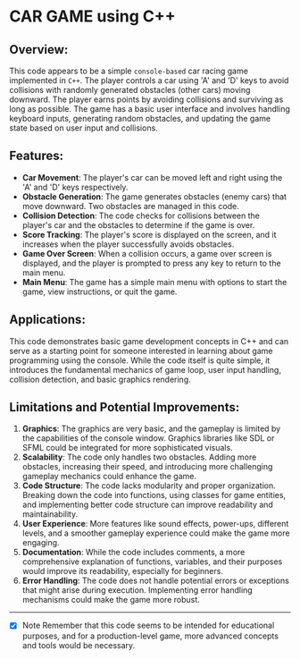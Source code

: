 # CAR GAME using C++

## Overview:

This code appears to be a simple `console-based` car racing game implemented in `C++`. The player controls a car using 'A' and 'D' keys to avoid collisions with randomly generated obstacles (other cars) moving downward. The player earns points by avoiding collisions and surviving as long as possible. The game has a basic user interface and involves handling keyboard inputs, generating random obstacles, and updating the game state based on user input and collisions.

## Features:

- **Car Movement**: The player's car can be moved left and right using the 'A' and 'D' keys respectively.
- **Obstacle Generation**: The game generates obstacles (enemy cars) that move downward. Two obstacles are managed in this code.
- **Collision Detection**: The code checks for collisions between the player's car and the obstacles to determine if the game is over.
- **Score Tracking**: The player's score is displayed on the screen, and it increases when the player successfully avoids obstacles.
- **Game Over Screen**: When a collision occurs, a game over screen is displayed, and the player is prompted to press any key to return to the main menu.
- **Main Menu**: The game has a simple main menu with options to start the game, view instructions, or quit the game.

## Applications:

This code demonstrates basic game development concepts in C++ and can serve as a starting point for someone interested in learning about game programming using the console. While the code itself is quite simple, it introduces the fundamental mechanics of game loop, user input handling, collision detection, and basic graphics rendering.

## Limitations and Potential Improvements:

1. **Graphics**: The graphics are very basic, and the gameplay is limited by the capabilities of the console window. Graphics libraries like SDL or SFML could be integrated for more sophisticated visuals.
2. **Scalability**: The code only handles two obstacles. Adding more obstacles, increasing their speed, and introducing more challenging gameplay mechanics could enhance the game.
3. **Code Structure**: The code lacks modularity and proper organization. Breaking down the code into functions, using classes for game entities, and implementing better code structure can improve readability and maintainability.
4. **User Experience**: More features like sound effects, power-ups, different levels, and a smoother gameplay experience could make the game more engaging.
5. **Documentation**: While the code includes comments, a more comprehensive explanation of functions, variables, and their purposes would improve its readability, especially for beginners.
6. **Error Handling**: The code does not handle potential errors or exceptions that might arise during execution. Implementing error handling mechanisms could make the game more robust.

------
- [X] Note Remember that this code seems to be intended for educational purposes, and for a production-level game, more advanced concepts and tools would be necessary.
